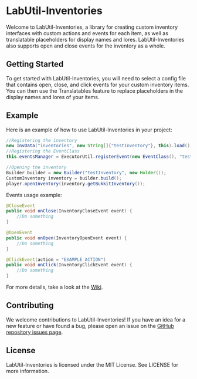 # LabUtil-Inventories

Welcome to LabUtil-Inventories, a library for creating custom inventory interfaces with custom actions and events for each item, as well as translatable placeholders for display names and lores. LabUtil-Inventories also supports open and close events for the inventory as a whole.

## Getting Started

To get started with LabUtil-Inventories, you will need to select a config file that contains open, close, and click events for your custom inventory items. You can then use the Translatables feature to replace placeholders in the display names and lores of your items.

## Example

Here is an example of how to use LabUtil-Inventories in your project:

```java 
//Registering the inventory
new InvData("inventories", new String[]{"testInventory"}, this).load();
//Registering the EventClass
this.eventsManager = ExecutorUtil.registerEvent(new EventClass(), "testInventory", this);

//Opening the inventory
Builder builder = new Builder("testInventory", new Holder());
CustomInventory inventory = builder.build();
player.openInventory(inventory.getBukkitInventory());
```

Events usage example:

```java 
@CloseEvent
public void onClose(InventoryCloseEvent event) {
    //Do something
}

@OpenEvent
public void onOpen(InventoryOpenEvent event) {
    //Do something
}

@ClickEvent(action = "EXAMPLE_ACTION")
public void onClick(InventoryClickEvent event) {
    //Do something
}
```
For more details, take a look at the [Wiki](https://github.com/MichealsLab/LabUtil-Inventories/wiki).

## Contributing
We welcome contributions to LabUtil-Inventories! If you have an idea for a new feature or have found a bug, please open an issue on the [GitHub repository issues page](https://github.com/MichealsLab/LabUtil-Inventories/issues).

## License
LabUtil-Inventories is licensed under the MIT License. See LICENSE for more information.